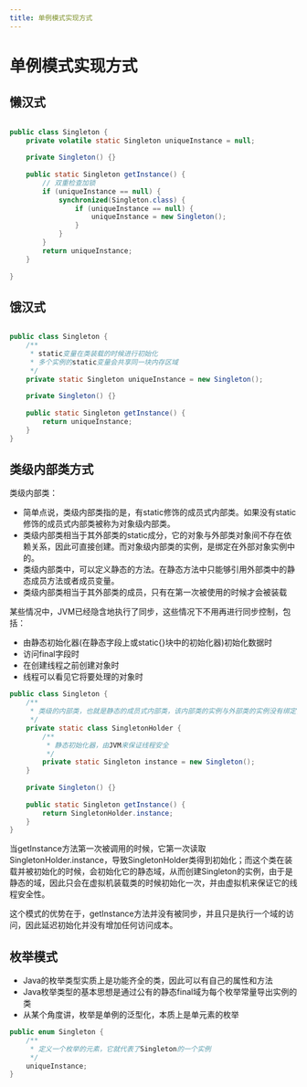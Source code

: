 ```yaml
---
title: 单例模式实现方式
---
```


# 单例模式实现方式

## 懒汉式

```java

public class Singleton {
	private volatile static Singleton uniqueInstance = null;
	
	private Singleton() {}
	
	public static Singleton getInstance() {
		// 双重检查加锁
		if (uniqueInstance == null) {
			synchronized(Singleton.class) {
				if (uniqueInstance == null) {
					uniqueInstance = new Singleton();
				}
			}
		}
		return uniqueInstance;
	}
	
}

```

## 饿汉式

```java

public class Singleton {
	/**
	 * static变量在类装载的时候进行初始化
	 * 多个实例的static变量会共享同一块内存区域
	 */
	private static Singleton uniqueInstance = new Singleton();
	
	private Singleton() {}
	
	public static Singleton getInstance() {
		return uniqueInstance;
	}
}

```

## 类级内部类方式

类级内部类：

- 简单点说，类级内部类指的是，有static修饰的成员式内部类。如果没有static修饰的成员式内部类被称为对象级内部类。
- 类级内部类相当于其外部类的static成分，它的对象与外部类对象间不存在依赖关系，因此可直接创建。而对象级内部类的实例，是绑定在外部对象实例中的。
- 类级内部类中，可以定义静态的方法。在静态方法中只能够引用外部类中的静态成员方法或者成员变量。
- 类级内部类相当于其外部类的成员，只有在第一次被使用的时候才会被装载

某些情况中，JVM已经隐含地执行了同步，这些情况下不用再进行同步控制，包括：

- 由静态初始化器(在静态字段上或static{}块中的初始化器)初始化数据时
- 访问final字段时
- 在创建线程之前创建对象时
- 线程可以看见它将要处理的对象时

```java
public class Singleton {
	/**
	 * 类级的内部类，也就是静态的成员式内部类，该内部类的实例与外部类的实例没有绑定关系，而且只有被调用到时才会装载，从而实现了延迟加载
	 */
	private static class SingletonHolder {
		/**
		 * 静态初始化器，由JVM来保证线程安全
		 */
		private static Singleton instance = new Singleton();
	}
	
	private Singleton() {}
	
	public static Singleton getInstance() {
		return SingletonHolder.instance;
	}
}
```

当getInstance方法第一次被调用的时候，它第一次读取SingletonHolder.instance，导致SingletonHolder类得到初始化；而这个类在装载并被初始化的时候，会初始化它的静态域，从而创建Singleton的实例，由于是静态的域，因此只会在虚拟机装载类的时候初始化一次，并由虚拟机来保证它的线程安全性。

这个模式的优势在于，getInstance方法并没有被同步，并且只是执行一个域的访问，因此延迟初始化并没有增加任何访问成本。

## 枚举模式

- Java的枚举类型实质上是功能齐全的类，因此可以有自己的属性和方法
- Java枚举类型的基本思想是通过公有的静态final域为每个枚举常量导出实例的类
- 从某个角度讲，枚举是单例的泛型化，本质上是单元素的枚举

```java
public enum Singleton {
	/**
	 * 定义一个枚举的元素，它就代表了Singleton的一个实例
	 */
	uniqueInstance;
}
```
